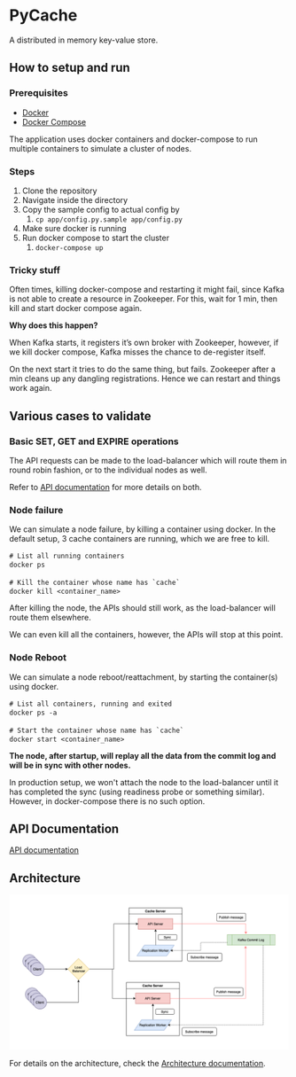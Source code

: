 # PyCache
A distributed in memory key-value store.

## How to setup and run
### Prerequisites
* [Docker](https://www.docker.com/products/docker-desktop)
* [Docker Compose](https://docs.docker.com/compose/)

The application uses docker containers and docker-compose to run multiple containers to simulate a cluster of nodes.
### Steps
1. Clone the repository
2. Navigate inside the directory
3. Copy the sample config to actual config by
	1.  `cp app/config.py.sample app/config.py`
4. Make sure docker is running
5. Run docker compose to start the cluster
	1. `docker-compose up`

### Tricky stuff
Often times, killing docker-compose and restarting it might fail, since Kafka is not able to create a resource in Zookeeper. For this, wait for 1 min, then kill and start docker compose again.

**Why does this happen?**

When Kafka starts, it registers it’s own broker with Zookeeper, however, if we kill docker compose, Kafka misses the chance to de-register itself.

On the next start it tries to do the same thing, but fails. Zookeeper after a min cleans up any dangling registrations. Hence we can restart and things work again.


## Various cases to validate

### Basic SET, GET and EXPIRE operations
The API requests can be made to the load-balancer which will route them in round robin fashion, or to the individual nodes as well.

Refer to [API documentation](./docs/api_doc.md) for more details on both. 


### Node failure
We can simulate a node failure, by killing a container using docker. In the default setup, 3 cache containers are running, which we are free to kill.

```
# List all running containers
docker ps

# Kill the container whose name has `cache`
docker kill <container_name>
```
After killing the node, the APIs should still work, as the load-balancer will route them elsewhere.

We can even kill all the containers, however, the APIs will stop at this point.


### Node Reboot
We can simulate a node reboot/reattachment, by starting the container(s) using docker.

```
# List all containers, running and exited
docker ps -a

# Start the container whose name has `cache`
docker start <container_name>
```
**The node, after startup, will replay all the data from the commit log and will be in sync with other nodes.**

In production setup, we won't attach the node to the load-balancer until it has completed the sync (using readiness probe or something similar). However, in docker-compose there is no such option.


## API Documentation
[API documentation](./docs/api_doc.md)

## Architecture

![Architecture diagram](./docs/architecture_diagram.png)

For details on the architecture, check the [Architecture documentation](./docs/architecture.md).